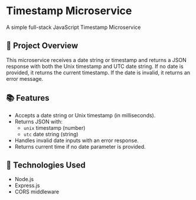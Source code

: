 # Timestamp Microservice

A simple full-stack JavaScript Timestamp Microservice

## 🚀 Project Overview

This microservice receives a date string or timestamp and returns a JSON response with both the Unix timestamp and UTC date string. If no date is provided, it returns the current timestamp. If the date is invalid, it returns an error message.


## 📚 Features

- Accepts a date string or Unix timestamp (in milliseconds).
- Returns JSON with:
  - `unix` timestamp (number)
  - `utc` date string (string)
- Handles invalid date inputs with an error response.
- Returns current time if no date parameter is provided.

## 🔧 Technologies Used

- Node.js
- Express.js
- CORS middleware
